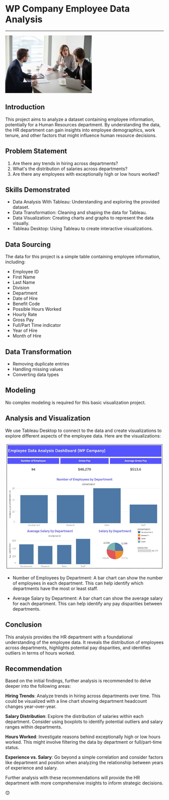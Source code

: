 # WP Company Employee Data Analysis
---

![](hr.jpg)

## Introduction
This project aims to analyze a dataset containing employee information, potentially for a Human Resources department.  By understanding the data, the HR department can gain insights into employee demographics, work tenure, and other factors that might influence human resource decisions.

## Problem Statement
1. Are there any trends in hiring across departments?
2. What's the distribution of salaries across departments?
3. Are there any employees with exceptionally high or low hours worked?
   

## Skills Demonstrated
- Data Analysis With Tableau: Understanding and exploring the provided dataset.
- Data Transformation: Cleaning and shaping the data for Tableau.
- Data Visualization: Creating charts and graphs to represent the data visually.
- Tableau Desktop: Using Tableau to create interactive visualizations.

## Data Sourcing
The data for this project is a simple table containing employee information, including:

- Employee ID
- First Name
- Last Name
- Division
- Department
- Date of Hire
- Benefit Code
- Possible Hours Worked
- Hourly Rate
- Gross Pay
- Full/Part Time indicator
- Year of Hire
- Month of Hire

## Data Transformation
- Removing duplicate entries
- Handling missing values
- Converting data types

## Modeling

No complex modeling is required for this basic visualization project.

## Analysis and Visualization
We use Tableau Desktop to connect to the data and create visualizations to explore different aspects of the employee data. Here are the visualizations:

![](wp.jpg)

- Number of Employees by Department: A bar chart can show the number of employees in each department. This can help identify which departments have the most or least staff.

- Average Salary by Department: A bar chart can show the average salary for each department. This can help identify any pay disparities between departments.

## Conclusion
This analysis provides the HR department with a foundational understanding of the employee data. It reveals the distribution of employees across departments, highlights potential pay disparities, and identifies outliers in terms of hours worked.


## Recommendation
Based on the initial findings, further analysis is recommended to delve deeper into the following areas:

**Hiring Trends**: Analyze trends in hiring across departments over time. This could be visualized with a line chart showing department headcount changes year-over-year.

**Salary Distribution**: Explore the distribution of salaries within each department. Consider using boxplots to identify potential outliers and salary ranges within departments.

**Hours Worked**: Investigate reasons behind exceptionally high or low hours worked. This might involve filtering the data by department or full/part-time status.

**Experience vs. Salary**: Go beyond a simple correlation and consider factors like department and position when analyzing the relationship between years of experience and salary.

Further analysis with these recommendations will provide the HR department with more comprehensive insights to inform strategic decisions.

😊



